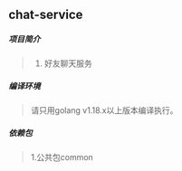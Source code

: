 ## chat-service

##### 项目简介
> 1. 好友聊天服务

##### 编译环境
> 请只用golang v1.18.x以上版本编译执行。

##### 依赖包
> 1.公共包common